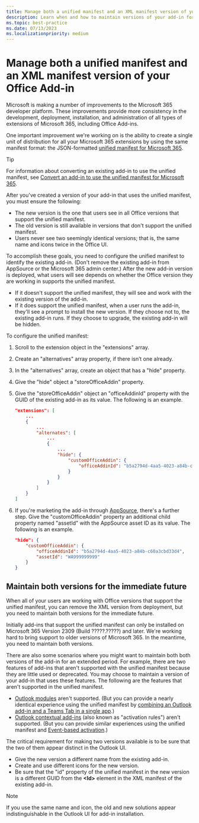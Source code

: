 ```yaml
---
title: Manage both a unified manifest and an XML manifest version of your Office Add-in
description: Learn when and how to maintain versions of your add-in for each type of manifest.
ms.topic: best-practice
ms.date: 07/13/2023
ms.localizationpriority: medium
---
```


# Manage both a unified manifest and an XML manifest version of your Office Add-in

Microsoft is making a number of improvements to the Microsoft 365 developer platform. These improvements provide more consistency in the development, deployment, installation, and administration of all types of extensions of Microsoft 365, including Office Add-ins.

One important improvement we're working on is the ability to create a single unit of distribution for all your Microsoft 365 extensions by using the same manifest format: the JSON-formatted [unified manifest for Microsoft 365](../develop/unified-manifest-overview.md).

> [!TIP]
> For information about converting an existing add-in to use the unified manifest, see [Convert an add-in to use the unified manifest for Microsoft 365](../develop/convert-xml-to-json-manifest.md).

After you've created a version of your add-in that uses the unified manifest, you must ensure the following:

- The new version is the one that users see in all Office versions that support the unified manifest.
- The old version is still available in versions that don't support the unified manifest.
- Users never see two seemingly identical versions; that is, the same name and icons twice in the Office UI.

To accomplish these goals, you need to configure the unified manifest to identify the existing add-in. (Don't remove the existing add-in from AppSource or the Microsoft 365 admin center.) After the new add-in version is deployed, what users will see depends on whether the Office version they are working in supports the unified manifest.

- If it doesn't support the unified manifest, they will see and work with the existing version of the add-in.
- If it does support the unified manifest, when a user runs the add-in, they'll see a prompt to install the new version. If they choose not to, the existing add-in runs. If they choose to upgrade, the existing add-in will be hidden.   

To configure the unified manifest: 

1. Scroll to the extension object in the "extensions" array.  
1. Create an "alternatives" array property, if there isn’t one already. 
1. In the "alternatives" array, create an object that has a "hide" property. 
1. Give the "hide" object a "storeOfficeAddin" property. 
1. Give the "storeOfficeAddin" object an "officeAddinId" property with the GUID of the existing add-in as its value. The following is an example.

    ```json
    "extensions": [
        ...
        {
            ...
            "alternates": [
                ...
                {
                    ...
                    "hide": {
                        "customOfficeAddin": {
                            "officeAddinId": "b5a2794d-4aa5-4023-a84b-c60a3cbd33d4"
                        }
                    }
                }
            ]
        }
    ]
    ```

1. If you're marketing the add-in through [AppSource](https://appsource.microsoft.com/), there's a further step. Give the "customOfficeAddin" property an additional child property named "assetId" with the AppSource asset ID as its value. The following is an example.

    ```json
    "hide": {
        "customOfficeAddin": {
            "officeAddinId": "b5a2794d-4aa5-4023-a84b-c60a3cbd33d4",
            "assetId": "WA999999999"
        }
    }
    ```

## Maintain both versions for the immediate future

When all of your users are working with Office versions that support the unified manifest, you can remove the XML version from deployment, but you need to maintain both versions for the immediate future.

Initially add-ins that support the unified manifest can only be installed on Microsoft 365 Version 2309 (Build ?????.?????) and later. We're working hard to bring support to older versions of Microsoft 365. In the meantime, you need to maintain both versions.

There are also some scenarios where you might want to maintain both both versions of the add-in for an extended period. For example, there are two features of add-ins that aren't supported with the unified manifest because they are little used or deprecated. You may choose to maintain a version of your add-in that uses these features. The following are the features that aren't supported in the unified manifest.

- [Outlook modules](../outlook/extension-module-outlook-add-ins.md) aren't supported. (But you can provide a nearly identical experience using the unified manifest by [combining an Outlook add-in and a Teams Tab in a single app](https://github.com/OfficeDev/TeamsFx/wiki/Configure-Outlook-Add-in-capability-within-your-Teams-app).)
- [Outlook contextual add-ins](../outlook/contextual-outlook-add-ins.md) (also known as "activation rules") aren't supported. (But you can provide similar experiences using the unified manifest and [Event-based activation](../outlook/autolaunch.md).)

The critical requirement for making two versions available is to be sure that the two of them appear distinct in the Outlook UI. 

- Give the new version a different name from the existing add-in. 
- Create and use different icons for the new version.
- Be sure that the "id" property of the unified manifest in the new version is a different GUID from the **\<Id\>** element in the XML manifest of the existing add-in.

> [!NOTE]
> If you use the same name and icon, the old and new solutions appear indistinguishable in the Outlook UI for add-in installation. 

